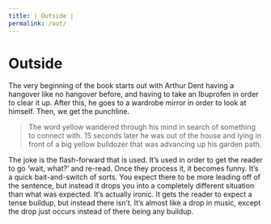 ```yaml
---
title: ∣ Outside ∣
permalink: /out/
---
```

# Outside
The very beginning of the book starts out with Arthur Dent having a hangover like no hangover before, and having to take an Ibuprofen in order to clear it up. After this, he goes to a wardrobe mirror in order to look at himself. Then, we get the punchline.  
  
>The word yellow wandered through his mind in search of something to connect with. 15 seconds later he was out of the house and lying in front of a big yellow bulldozer that was advancing up his garden path.  
  
The joke is the flash-forward that is used. It’s used in order to get the reader to go ‘wait, what?’ and re-read. Once they process it, it becomes funny. It’s a quick bait-and-switch of sorts. You expect there to be more leading off of the sentence, but instead it drops you into a completely different situation than what was expected. It’s actually ironic. It gets the reader to expect a tense buildup, but instead there isn’t. It’s almost like a drop in music, except the drop just occurs instead of there being any buildup.
